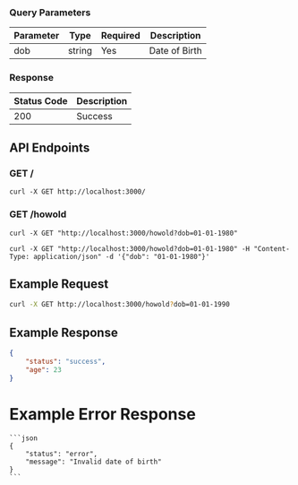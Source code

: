 <!-- Explain how this API (/howold/{dob}) can be used to Calculate and return the age of a person, given their date of birth (dob) as query parameters to GET /howold -->


### Query Parameters

| Parameter | Type | Required | Description |
| --------- | ---- | -------- | ----------- |
| dob | string | Yes | Date of Birth |

### Response

| Status Code | Description |
| ----------- | ----------- |
| 200 | Success |

## API Endpoints

### GET / 
    curl -X GET http://localhost:3000/

### GET /howold

    curl -X GET "http://localhost:3000/howold?dob=01-01-1980"

    curl -X GET "http://localhost:3000/howold?dob=01-01-1980" -H "Content-Type: application/json" -d '{"dob": "01-01-1980"}'


## Example Request

```bash
curl -X GET http://localhost:3000/howold?dob=01-01-1990
```

## Example Response

```json
{
    "status": "success",
    "age": 23
}
```

# Example Error Response
    
    ```json
    {
        "status": "error",
        "message": "Invalid date of birth"
    }
    ```


